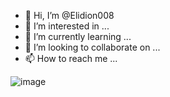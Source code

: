 - 👋 Hi, I’m @Elidion008
- 👀 I’m interested in ...
- 🌱 I’m currently learning ...
- 💞️ I’m looking to collaborate on ...
- 📫 How to reach me ...

<!---
Elidion008/Elidion008 is a ✨ special ✨ repository because its `README.md` (this file) appears on your GitHub profile.
You can click the Preview link to take a look at your changes.
--->
![image](https://github.com/Elidion008/Elidion008/assets/136644320/01c16a69-5ac7-4c2f-a79a-79e21f1db5e5)
